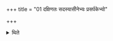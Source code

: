 +++
title = "01 दक्षिणतः सदस्यासीनेभ्यः प्रसर्पकेभ्यो"

+++

<details><summary>थिते</summary>

दक्षिणतः सदस्यासीनेभ्यः प्रसर्पकेभ्यो ददाति १
</details>
